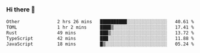 ### Hi there 👋

<!--
**WShiBin/WShiBin** is a ✨ _special_ ✨ repository because its `README.md` (this file) appears on your GitHub profile.

Here are some ideas to get you started:

- 🔭 I’m currently working on ...
- 🌱 I’m currently learning ...
- 👯 I’m looking to collaborate on ...
- 🤔 I’m looking for help with ...
- 💬 Ask me about ...
- 📫 How to reach me: ...
- 😄 Pronouns: ...
- ⚡ Fun fact: ...
-->

<!--START_SECTION:waka-->

```txt
Other              2 hrs 26 mins   ██████████░░░░░░░░░░░░░░░   40.61 %
TOML               1 hr 2 mins     ████▒░░░░░░░░░░░░░░░░░░░░   17.41 %
Rust               49 mins         ███▒░░░░░░░░░░░░░░░░░░░░░   13.72 %
TypeScript         42 mins         ███░░░░░░░░░░░░░░░░░░░░░░   11.88 %
JavaScript         18 mins         █▒░░░░░░░░░░░░░░░░░░░░░░░   05.24 %
```

<!--END_SECTION:waka-->
